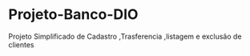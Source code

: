 # Projeto-Banco-DIO
Projeto Simplificado de Cadastro ,Trasferencia ,listagem e exclusão de clientes 
